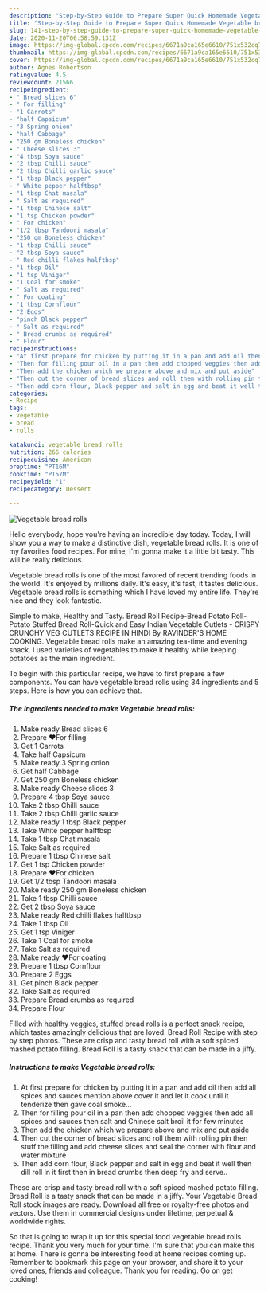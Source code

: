 ```yaml
---
description: "Step-by-Step Guide to Prepare Super Quick Homemade Vegetable bread rolls"
title: "Step-by-Step Guide to Prepare Super Quick Homemade Vegetable bread rolls"
slug: 141-step-by-step-guide-to-prepare-super-quick-homemade-vegetable-bread-rolls
date: 2020-11-20T06:58:59.131Z
image: https://img-global.cpcdn.com/recipes/6671a9ca165e6610/751x532cq70/vegetable-bread-rolls-recipe-main-photo.jpg
thumbnail: https://img-global.cpcdn.com/recipes/6671a9ca165e6610/751x532cq70/vegetable-bread-rolls-recipe-main-photo.jpg
cover: https://img-global.cpcdn.com/recipes/6671a9ca165e6610/751x532cq70/vegetable-bread-rolls-recipe-main-photo.jpg
author: Agnes Robertson
ratingvalue: 4.5
reviewcount: 21566
recipeingredient:
- " Bread slices 6"
- " For filling"
- "1 Carrots"
- "half Capsicum"
- "3 Spring onion"
- "half Cabbage"
- "250 gm Boneless chicken"
- " Cheese slices 3"
- "4 tbsp Soya sauce"
- "2 tbsp Chilli sauce"
- "2 tbsp Chilli garlic sauce"
- "1 tbsp Black pepper"
- " White pepper halftbsp"
- "1 tbsp Chat masala"
- " Salt as required"
- "1 tbsp Chinese salt"
- "1 tsp Chicken powder"
- " For chicken"
- "1/2 tbsp Tandoori masala"
- "250 gm Boneless chicken"
- "1 tbsp Chilli sauce"
- "2 tbsp Soya sauce"
- " Red chilli flakes halftbsp"
- "1 tbsp Oil"
- "1 tsp Viniger"
- "1 Coal for smoke"
- " Salt as required"
- " For coating"
- "1 tbsp Cornflour"
- "2 Eggs"
- "pinch Black pepper"
- " Salt as required"
- " Bread crumbs as required"
- " Flour"
recipeinstructions:
- "At first prepare for chicken by putting it in a pan and add oil then add all spices and sauces mention above cover it and let it cook until it tenderize then gave coal smoke..."
- "Then for filling pour oil in a pan then add chopped veggies then add all spices and sauces then salt and Chinese salt broil it for few minutes"
- "Then add the chicken which we prepare above and mix and put aside"
- "Then cut the corner of bread slices and roll them with rolling pin then stuff the filling and add cheese slices and seal the corner with flour and water mixture"
- "Then add corn flour, Black pepper and salt in egg and beat it well then dill roll in it first then in bread crumbs then deep fry and serve.."
categories:
- Recipe
tags:
- vegetable
- bread
- rolls

katakunci: vegetable bread rolls 
nutrition: 266 calories
recipecuisine: American
preptime: "PT16M"
cooktime: "PT57M"
recipeyield: "1"
recipecategory: Dessert

---
```



![Vegetable bread rolls](https://img-global.cpcdn.com/recipes/6671a9ca165e6610/751x532cq70/vegetable-bread-rolls-recipe-main-photo.jpg)

Hello everybody, hope you're having an incredible day today. Today, I will show you a way to make a distinctive dish, vegetable bread rolls. It is one of my favorites food recipes. For mine, I'm gonna make it a little bit tasty. This will be really delicious.

Vegetable bread rolls is one of the most favored of recent trending foods in the world. It's enjoyed by millions daily. It's easy, it's fast, it tastes delicious. Vegetable bread rolls is something which I have loved my entire life. They're nice and they look fantastic.

Simple to make, Healthy and Tasty. Bread Roll Recipe-Bread Potato Roll-Potato Stuffed Bread Roll-Quick and Easy Indian Vegetable Cutlets - CRISPY CRUNCHY VEG CUTLETS RECIPE IN HINDI By RAVINDER&#39;S HOME COOKING. Vegetable bread rolls make an amazing tea-time and evening snack. I used varieties of vegetables to make it healthy while keeping potatoes as the main ingredient.


To begin with this particular recipe, we have to first prepare a few components. You can have vegetable bread rolls using 34 ingredients and 5 steps. Here is how you can achieve that.

<!--inarticleads1-->

##### The ingredients needed to make Vegetable bread rolls:

1. Make ready  Bread slices 6
1. Prepare  ❤For filling
1. Get 1 Carrots
1. Take half Capsicum
1. Make ready 3 Spring onion
1. Get half Cabbage
1. Get 250 gm Boneless chicken
1. Make ready  Cheese slices 3
1. Prepare 4 tbsp Soya sauce
1. Take 2 tbsp Chilli sauce
1. Take 2 tbsp Chilli garlic sauce
1. Make ready 1 tbsp Black pepper
1. Take  White pepper halftbsp
1. Take 1 tbsp Chat masala
1. Take  Salt as required
1. Prepare 1 tbsp Chinese salt
1. Get 1 tsp Chicken powder
1. Prepare  ❤For chicken
1. Get 1/2 tbsp Tandoori masala
1. Make ready 250 gm Boneless chicken
1. Take 1 tbsp Chilli sauce
1. Get 2 tbsp Soya sauce
1. Make ready  Red chilli flakes halftbsp
1. Take 1 tbsp Oil
1. Get 1 tsp Viniger
1. Take 1 Coal for smoke
1. Take  Salt as required
1. Make ready  ❤For coating
1. Prepare 1 tbsp Cornflour
1. Prepare 2 Eggs
1. Get pinch Black pepper
1. Take  Salt as required
1. Prepare  Bread crumbs as required
1. Prepare  Flour


Filled with healthy veggies, stuffed bread rolls is a perfect snack recipe, which tastes amazingly delicious that are loved. Bread Roll Recipe with step by step photos. These are crisp and tasty bread roll with a soft spiced mashed potato filling. Bread Roll is a tasty snack that can be made in a jiffy. 

<!--inarticleads2-->

##### Instructions to make Vegetable bread rolls:

1. At first prepare for chicken by putting it in a pan and add oil then add all spices and sauces mention above cover it and let it cook until it tenderize then gave coal smoke...
1. Then for filling pour oil in a pan then add chopped veggies then add all spices and sauces then salt and Chinese salt broil it for few minutes
1. Then add the chicken which we prepare above and mix and put aside
1. Then cut the corner of bread slices and roll them with rolling pin then stuff the filling and add cheese slices and seal the corner with flour and water mixture
1. Then add corn flour, Black pepper and salt in egg and beat it well then dill roll in it first then in bread crumbs then deep fry and serve..


These are crisp and tasty bread roll with a soft spiced mashed potato filling. Bread Roll is a tasty snack that can be made in a jiffy. Your Vegetable Bread Roll stock images are ready. Download all free or royalty-free photos and vectors. Use them in commercial designs under lifetime, perpetual &amp; worldwide rights. 

So that is going to wrap it up for this special food vegetable bread rolls recipe. Thank you very much for your time. I'm sure that you can make this at home. There is gonna be interesting food at home recipes coming up. Remember to bookmark this page on your browser, and share it to your loved ones, friends and colleague. Thank you for reading. Go on get cooking!
